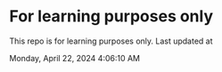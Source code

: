 # For learning purposes only
This repo is for learning purposes only.
Last updated at

Monday, April 22, 2024 4:06:10 AM

